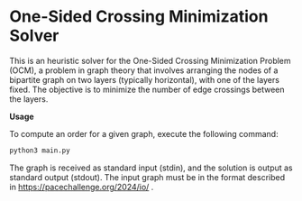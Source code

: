 # One-Sided Crossing Minimization Solver

This is an heuristic solver for the One-Sided Crossing Minimization Problem (OCM), a problem in graph theory that involves arranging the nodes of a bipartite graph on two layers (typically horizontal), with one of the layers fixed. The objective is to minimize the number of edge crossings between the layers.

**Usage**  

To compute an order for a given graph, execute the following command:

```bash
python3 main.py  
```
The graph is received as standard input (stdin), and the solution is output as standard output (stdout).
The input graph must be in the format described in https://pacechallenge.org/2024/io/ . 
